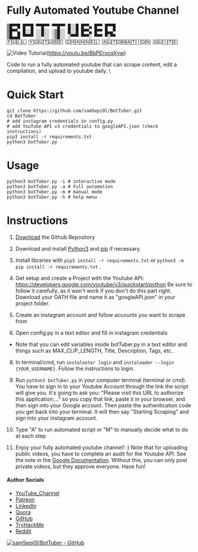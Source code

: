 # Fully Automated Youtube Channel

```
▒█▀▀█ █▀▀█ ▀▀█▀▀ ▀▀█▀▀ █░░█ █▀▀▄ █▀▀ █▀▀█ 
▒█▀▀▄ █░░█ ░░█░░ ░▒█░░ █░░█ █▀▀▄ █▀▀ █▄▄▀ 
▒█▄▄█ ▀▀▀▀ ░░▀░░ ░▒█░░ ░▀▀▀ ▀▀▀░ ▀▀▀ ▀░▀▀
🄵🅄🄻🄻 🅈🄾🅄🅃🅄🄱🄴 🄲🄷🄰🄽🄽🄴🄻 🄰🅄🅃🄾🄼🄰🅃🄸🄾🄽 🅂🅄🄸🅃🄴
```

![Video Tutorial](https://asciinema.org/a/462254.svg)(https://youtu.be/BbPErvcqXyw)

Code to run a fully automated youtube that can scrape content, edit a compilation, and upload to youtube daily. \

# Quick Start

    git clone https://github.com/sam5epi0l/BotTuber.git
    cd BotTuber
    # add instagram credentials in config.py
    # add YouTube API v3 credentials to googleAPI.json (check instructions)
    pip3 install -r requirements.txt
    python3 botTuber.py

# Usage

    python3 botTuber.py -i # interactive mode
    python3 botTuber.py -a # Full automation
    python3 botTuber.py -m # manual mode
    python3 botTuber.py -h # help menu

# Instructions

1. [Download](https://github.com/sam5epi0l/BotTuber.git) the Github Repository

2. Download and install [Python3](https://www.python.org/downloads/) and [pip](https://pip.pypa.io/en/stable/installing/) if necessary.

3. Install libraries with `pip3 install -r requirements.txt` or `python3 -m pip install -r requirements.txt` .

4. Get setup and create a Project with the Youtube API: https://developers.google.com/youtube/v3/quickstart/python
Be sure to follow it carefully, as it won't work if you don't do this part right.
Download your OATH file and name it as "googleAPI.json" in your project folder.

6. Create an instagram account and follow accounts you want to scrape from

7. Open config.py in a text editor and fill in instagram credentials

- Note that you can edit variables inside botTuber.py in a text editor and things such as MAX_CLIP_LENGTH, Title, Description, Tags, etc..

8. In terminal/cmd, run `instalooter login` and `instaloader --login {YOUR_USERNAME}`. Follow the instructions to login.

9. Run `python3 botTuber.py` in your computer terminal (terminal or cmd). You have to sign in to your Youtube Account through the link the script will give you. It's going to ask you: "Please visit this URL to authorize this application:..." so you copy that link, paste it in your browser, and then sign into your Google account. Then paste the authentication code you get back into your terminal. It will then say "Starting Scraping" and sign into your instagram account.

10. Type "A" to run automated script or "M" to manually decide what to do at each step

11. Enjoy your fully automated youtube channel! :) Note that for uploading public videos, you have to complete an audit for the Youtube API. See the note in the [Google Documentation](https://developers.google.com/youtube/v3/docs/videos/insert). Without this, you can only post private videos, but they approve everyone. Have fun!


####    Author Socials

* [YouTube_Channel](https://youtube.com/c/pwnos)
* [Patreon](https://www.patreon.com/pwnOS)
* [LinkedIn](https://linkedin.com/in/sam-sepi0l/)
* [Quora](https://pwnos.quora.com/)
* [GitHub](https://github.com/sam5epi0l)
* [TryHackMe](https://tryhackme.com/signup?referrer=sam.sepiol)
* [Reddit](https://www.reddit.com/r/pwn05/)


[![sam5epi0l/BotTuber - GitHub](https://gh-card.dev/repos/sam5epi0l/BotTuber.png?fullname=)](https://github.com/sam5epi0l/BotTuber)
